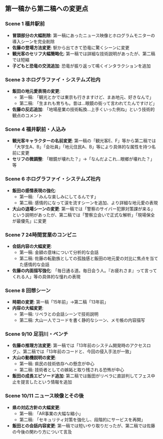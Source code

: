 ## 第一稿から第二稿への変更点

### **Scene 1 福井駅前**
- **冒頭部分の大幅削除**: 第一稿にあったニュース映像とホログラムモニターの導入シーンを完全削除
- **佐藤の登場方法変更**: 駅から出てきて恐竜に驚くシーンに変更
- **観光客のセリフ大幅簡略化**: 第一稿では詳細な技術説明があったが、第二稿では短縮
- **子どもと恐竜の交流追加**: 恐竜が振り返って鳴くインタラクションを追加

### **Scene 3 ホログラファイ・システムズ社内**
- **飯田の地元愛表現の変更**:
  - 第一稿: 「観光とかでは東京も行きますけど、まあ地元、好きなんで」
  - 第二稿: 「生まれも育ちも。昔は...眼鏡の街って言われてたんですけど」
- **佐藤の反応追加**: 「地場産業の技術転換...上手くいった例ね」という技術的観点のコメント

### **Scene 4 福井駅前・人込み**
- **観光客キャラクターの名前変更**: 第一稿の「観光客E、F」等から第二稿では「大学生A、B」「会社員」「地元住民A、B」等により具体的な属性を持つ名前に変更
- **セリフの微調整**: 「眼鏡が壊れた？」→「なんだよこれ...眼鄉が壊れた？」等

### **Scene 6 ホログラファイ・システムズ社内**
- **飯田の感情表現の強化**:
  - 第一稿: 「みんな楽しみにしてるんです」
  - 第二稿: 感情的になって涙を流すシーンを追加、より詳細な地元愛の表現
- **大山の退場シーンの変更**: 第一稿では「警察のサイバー犯罪対策課が来る」という説明があったが、第二稿では「警察立会いで正式な解析」「現場保全が最優先」に変更

### **Scene 7 24時間営業のコンビニ**
- **会話内容の大幅変更**:
  - 第一稿: 金額の意味について分析的な会話
  - 第二稿: 佐藤の転勤族としての孤独感と飯田の地元愛の対比に焦点を当てた感情的な会話
- **佐藤の内面描写強化**: 「毎日通る道。毎日会う人。『お疲れさま』って言ってくれる人」等の具体的な憧れの表現

### **Scene 8 回想シーン**
- **時期の変更**: 第一稿「15年前」→第二稿「13年前」
- **内容の大幅変更**:
  - 第一稿: リベラとの会話シーンで技術説明
  - 第二稿: 大山一人でコードを書く静的なシーン、メモ帳の内容描写

### **Scene 9/10 足羽川・ベンチ**
- **佐藤の推理方法変更**: 第一稿では「13年前のシステム開発時のアクセスログ」、第二稿では「13年前のコードと、今回の侵入手法が一致」
- **大山の動機説明の変更**:
  - 第一稿: 県民の技術依存への懸念が中心
  - 第二稿: 技術者としての嫉妬と取り残される恐怖が中心
- **飯田の成長エピソード追加**: 第二稿では飯田がリベラに直談判してフェス中止を提言したという情報を追加

### **Scene 10/11 ニュース映像とその後**
- **県の対応方針の大幅変更**:
  - 第一稿: 「AR事業の大幅な縮小」
  - 第二稿: 「セキュリティ対策を強化し、段階的にサービスを再開」
- **飯田との会話内容変更**: 第一稿では短いやり取りだったが、第二稿では佐藤の今後の関わり方について言及